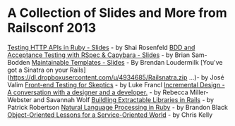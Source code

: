 A Collection of Slides and More from Railsconf 2013
====================

  [Testing HTTP APIs in Ruby - Slides](https://github.com/shaiguitar/ruby_apis_and_clients) - by Shai Rosenfeld
  [BDD and Acceptance Testing with RSpec & Capybara - Slides](https://dl.dropboxusercontent.com/u/2968596/rspec_and_capybara.pdf) - by Brian Sam-Bodden
  [Maintainable Templates - Slides](https://github.com/bloudermilk/maintainable_templates) - By Brendan Loudermilk
  [You've got a Sinatra on your Rails](https://dl.dropboxusercontent.com/u/4934685/Railsnatra.zip …)- by José Valim
  [Front-end Testing for Skeptics](https://speakerdeck.com/look/front-end-testing-for-skeptics) - by Luke Francl
  [Incremental Design - A conversation with a designer and a developer.](https://speakerdeck.com/rmw/incremental-design-a-conversation-with-a-designer-and-a-developer) - by Rebecca Miller-Webster and Savannah Wolf
  [Buildling Extractable Libraries in Rails](https://speakerdeck.com/patricksroberts/building-extractable-libraries-in-rail-railsconf) - by Patrick Robertson
  [Natural Language Processing in Ruby](https://speakerdeck.com/brandonblack/natural-language-processing-in-ruby?utm_source=buffer&utm_medium=facebook&utm_campaign=Buffer:%2BBrandon%20Black%2Bon%2Bfacebook&buffer_share=b4e61) - by Brandon Black
  [Object-Oriented Lessons for a Service-Oriented World](https://speakerdeck.com/amateurhuman/object-oriented-lessons-for-a-service-oriented-world) - by Chris Kelly
  
